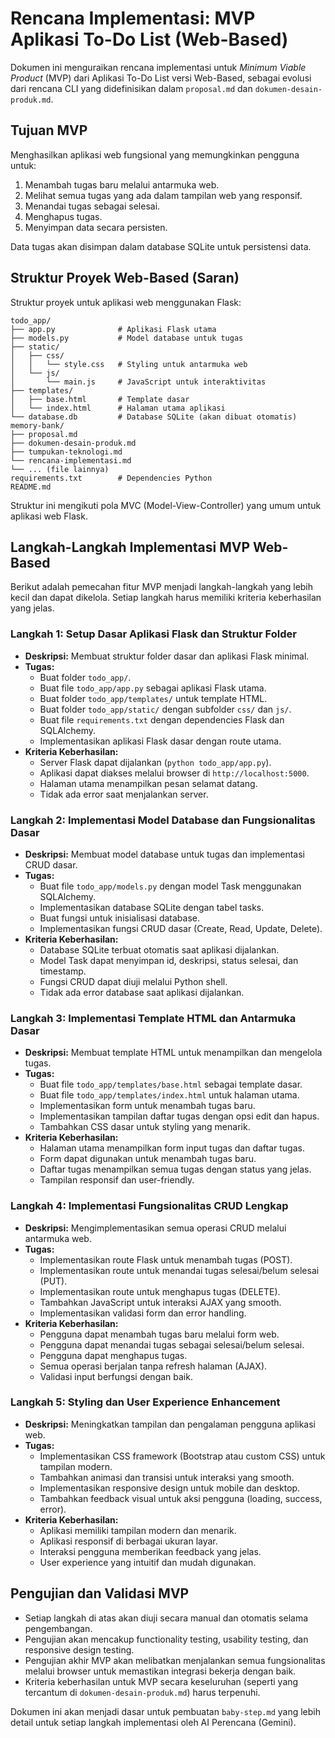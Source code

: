 # Rencana Implementasi: MVP Aplikasi To-Do List (Web-Based)

Dokumen ini menguraikan rencana implementasi untuk *Minimum Viable Product* (MVP) dari Aplikasi To-Do List versi Web-Based, sebagai evolusi dari rencana CLI yang didefinisikan dalam `proposal.md` dan `dokumen-desain-produk.md`.

## Tujuan MVP

Menghasilkan aplikasi web fungsional yang memungkinkan pengguna untuk:
1.  Menambah tugas baru melalui antarmuka web.
2.  Melihat semua tugas yang ada dalam tampilan web yang responsif.
3.  Menandai tugas sebagai selesai.
4.  Menghapus tugas.
5.  Menyimpan data secara persisten.

Data tugas akan disimpan dalam database SQLite untuk persistensi data.

## Struktur Proyek Web-Based (Saran)

Struktur proyek untuk aplikasi web menggunakan Flask:

```
todo_app/
├── app.py              # Aplikasi Flask utama
├── models.py           # Model database untuk tugas
├── static/
│   ├── css/
│   │   └── style.css   # Styling untuk antarmuka web
│   └── js/
│       └── main.js     # JavaScript untuk interaktivitas
├── templates/
│   ├── base.html       # Template dasar
│   └── index.html      # Halaman utama aplikasi
└── database.db         # Database SQLite (akan dibuat otomatis)
memory-bank/
├── proposal.md
├── dokumen-desain-produk.md
├── tumpukan-teknologi.md
└── rencana-implementasi.md
└── ... (file lainnya)
requirements.txt        # Dependencies Python
README.md
```

Struktur ini mengikuti pola MVC (Model-View-Controller) yang umum untuk aplikasi web Flask.

## Langkah-Langkah Implementasi MVP Web-Based

Berikut adalah pemecahan fitur MVP menjadi langkah-langkah yang lebih kecil dan dapat dikelola. Setiap langkah harus memiliki kriteria keberhasilan yang jelas.

### Langkah 1: Setup Dasar Aplikasi Flask dan Struktur Folder

*   **Deskripsi:** Membuat struktur folder dasar dan aplikasi Flask minimal.
*   **Tugas:**
    *   Buat folder `todo_app/`.
    *   Buat file `todo_app/app.py` sebagai aplikasi Flask utama.
    *   Buat folder `todo_app/templates/` untuk template HTML.
    *   Buat folder `todo_app/static/` dengan subfolder `css/` dan `js/`.
    *   Buat file `requirements.txt` dengan dependencies Flask dan SQLAlchemy.
    *   Implementasikan aplikasi Flask dasar dengan route utama.
*   **Kriteria Keberhasilan:**
    *   Server Flask dapat dijalankan (`python todo_app/app.py`).
    *   Aplikasi dapat diakses melalui browser di `http://localhost:5000`.
    *   Halaman utama menampilkan pesan selamat datang.
    *   Tidak ada error saat menjalankan server.

### Langkah 2: Implementasi Model Database dan Fungsionalitas Dasar

*   **Deskripsi:** Membuat model database untuk tugas dan implementasi CRUD dasar.
*   **Tugas:**
    *   Buat file `todo_app/models.py` dengan model Task menggunakan SQLAlchemy.
    *   Implementasikan database SQLite dengan tabel tasks.
    *   Buat fungsi untuk inisialisasi database.
    *   Implementasikan fungsi CRUD dasar (Create, Read, Update, Delete).
*   **Kriteria Keberhasilan:**
    *   Database SQLite terbuat otomatis saat aplikasi dijalankan.
    *   Model Task dapat menyimpan id, deskripsi, status selesai, dan timestamp.
    *   Fungsi CRUD dapat diuji melalui Python shell.
    *   Tidak ada error database saat aplikasi dijalankan.

### Langkah 3: Implementasi Template HTML dan Antarmuka Dasar

*   **Deskripsi:** Membuat template HTML untuk menampilkan dan mengelola tugas.
*   **Tugas:**
    *   Buat file `todo_app/templates/base.html` sebagai template dasar.
    *   Buat file `todo_app/templates/index.html` untuk halaman utama.
    *   Implementasikan form untuk menambah tugas baru.
    *   Implementasikan tampilan daftar tugas dengan opsi edit dan hapus.
    *   Tambahkan CSS dasar untuk styling yang menarik.
*   **Kriteria Keberhasilan:**
    *   Halaman utama menampilkan form input tugas dan daftar tugas.
    *   Form dapat digunakan untuk menambah tugas baru.
    *   Daftar tugas menampilkan semua tugas dengan status yang jelas.
    *   Tampilan responsif dan user-friendly.

### Langkah 4: Implementasi Fungsionalitas CRUD Lengkap

*   **Deskripsi:** Mengimplementasikan semua operasi CRUD melalui antarmuka web.
*   **Tugas:**
    *   Implementasikan route Flask untuk menambah tugas (POST).
    *   Implementasikan route untuk menandai tugas selesai/belum selesai (PUT).
    *   Implementasikan route untuk menghapus tugas (DELETE).
    *   Tambahkan JavaScript untuk interaksi AJAX yang smooth.
    *   Implementasikan validasi form dan error handling.
*   **Kriteria Keberhasilan:**
    *   Pengguna dapat menambah tugas baru melalui form web.
    *   Pengguna dapat menandai tugas sebagai selesai/belum selesai.
    *   Pengguna dapat menghapus tugas.
    *   Semua operasi berjalan tanpa refresh halaman (AJAX).
    *   Validasi input berfungsi dengan baik.

### Langkah 5: Styling dan User Experience Enhancement

*   **Deskripsi:** Meningkatkan tampilan dan pengalaman pengguna aplikasi web.
*   **Tugas:**
    *   Implementasikan CSS framework (Bootstrap atau custom CSS) untuk tampilan modern.
    *   Tambahkan animasi dan transisi untuk interaksi yang smooth.
    *   Implementasikan responsive design untuk mobile dan desktop.
    *   Tambahkan feedback visual untuk aksi pengguna (loading, success, error).
*   **Kriteria Keberhasilan:**
    *   Aplikasi memiliki tampilan modern dan menarik.
    *   Aplikasi responsif di berbagai ukuran layar.
    *   Interaksi pengguna memberikan feedback yang jelas.
    *   User experience yang intuitif dan mudah digunakan.

## Pengujian dan Validasi MVP

*   Setiap langkah di atas akan diuji secara manual dan otomatis selama pengembangan.
*   Pengujian akan mencakup functionality testing, usability testing, dan responsive design testing.
*   Pengujian akhir MVP akan melibatkan menjalankan semua fungsionalitas melalui browser untuk memastikan integrasi bekerja dengan baik.
*   Kriteria keberhasilan untuk MVP secara keseluruhan (seperti yang tercantum di `dokumen-desain-produk.md`) harus terpenuhi.

Dokumen ini akan menjadi dasar untuk pembuatan `baby-step.md` yang lebih detail untuk setiap langkah implementasi oleh AI Perencana (Gemini).
